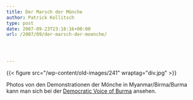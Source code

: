 ```yaml
---
title: Der Marsch der Mönche
author: Patrick Kollitsch
type: post
date: 2007-09-23T23:18:16+00:00
url: /2007/09/der-marsch-der-moenche/




---
```

{{< figure src="/wp-content/old-images/241" wraptag="div.jpg" >}}

Photos von den Demonstrationen der Mönche in Myanmar/Birma/Burma kann man sich bei der [Democratic Voice of Burma][1] ansehen.

 [1]: http://english.dvb.no/photo1.php
